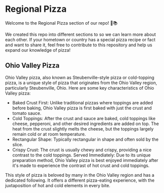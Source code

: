 # Regional Pizza
Welcome to the Regional Pizza section of our repo! 🍕📚

We created this repo into different sections to so we can learn more about each other. If your hometown or country has a special pizza recipe or fact and want to share it, feel free to contribute to this repository and help us expand our knowledge of pizza! 

## Ohio Valley Pizza

Ohio Valley pizza, also known as Steubenville-style pizza or cold-topping pizza, is a unique style of pizza that originates from the Ohio Valley region, particularly Steubenville, Ohio. Here are some key characteristics of Ohio Valley pizza:

* Baked Crust First: Unlike traditional pizzas where toppings are added before baking, Ohio Valley pizza is first baked with just the crust and tomato sauce.
* Cold Toppings: After the crust and sauce are baked, cold toppings like cheese, pepperoni, and other desired ingredients are added on top. The heat from the crust slightly melts the cheese, but the toppings largely remain cold or at room temperature.
* Rectangular Shape: Typically rectangular in shape and often sold by the slice.
* Crispy Crust: The crust is usually chewy and crispy, providing a nice contrast to the cold toppings.
Served Immediately: Due to its unique preparation method, Ohio Valley pizza is best enjoyed immediately after it's made to experience the contrast of hot crust and cold toppings.

This style of pizza is beloved by many in the Ohio Valley region and has a dedicated following. It offers a different pizza-eating experience, with the juxtaposition of hot and cold elements in every bite.
